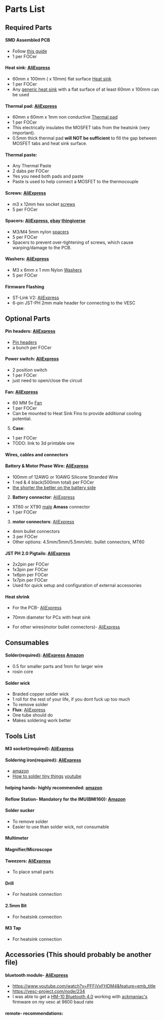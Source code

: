 # Parts List
## Required Parts
#### **SMD Assembled PCB**
* Follow [this guide](../orderingGuide/readme.md)
* 1 per FOCer
#### **Heat sink**: [AliExpress](https://www.AliExpress.com/item/32951112852.html)
* 60mm x 100mm ( x 10mm) flat surface [Heat sink](./images/heatSink.jpeg) 
* 1 per FOCer
* Any [generic heat sink](./images/heatSink.jpeg) with a flat surface of at least 60mm x 100mm can be used
#### **Thermal pad**: [AliExpress](https://www.AliExpress.com/item/32810504639.html)
* 60mm x 60mm x 1mm non conductive [Thermal pad](./images/thermalPad.jpeg)
* 1 per FOCer
* This electrically insulates the MOSFET tabs from the heatsink (very important).
* 0.5mm thick thermal pad **will NOT be sufficient** to fill the gap between MOSFET tabs and heat sink surface.
#### **Thermal paste**: 
* Any Thermal Paste
* 2 dabs per FOCer
* Yes you need both pads and paste
* Paste is used to help connect a MOSFET to the thermocouple
#### **Screws**: [AliExpress](https://www.AliExpress.com/item/32810872544.html)
* m3 x 12mm hex socket [screws](./images/screws.jpeg)
* 5 per FOCer
#### **Spacers**: [AliExpress](https://www.AliExpress.com/item/33047891996.html),  [ebay](https://www.ebay.com/itm/OD7-5mm-Nylon-Round-Spacer-Standoff-For-M3-thread-Screw-Blot-QTY50/183743008473) [thingiverse](https://www.thingiverse.com/thing:2876367)
* M3/M4 5mm nylon [spacers](./images/spacers.jpeg)
* 5 per FOCer
* Spacers to prevent over-tightening of screws, which cause warping/damage to the PCB.
#### **Washers**: [AliExpress](https://www.AliExpress.com/item/33021883302.html)
* M3 x 6mm x 1 mm Nylon [Washers](./images/washers.jpeg) 
* 5 per FOCer
#### **Firmware Flashing**
* ST-Link V2: [AliExpress](https://www.AliExpress.com/item/32792513237.html)
* 6-pin JST-PH 2mm male header for connecting to the VESC


## Optional Parts
#### **Pin headers**:  [AliExpress](https://www.AliExpress.com/item/4000909558952.html)
* [Pin headers](pinHeaders.png)
* a bunch per FOCer
#### **Power switch**: [AliExpress](https://www.AliExpress.com/item/4000358463924.html)
* 2 position switch
* 1 per FOCer
* just need to open/close the circuit
#### **Fan**: [AliExpress](https://www.AliExpress.com/item/32571979071.html)
* 60 MM 5v [Fan](./images/fan.jpeg)
* 1 per FOCer
* Can be mounted to Heat Sink Fins to provide additional cooling potential. 
5. **Case**:
* 1 per FOCer
* TODO: link to 3d printable one

#### Wires, cables and connectors
#### **Battery & Motor Phase Wire**: [AliExpress](https://www.AliExpress.com/item/33057076463.html)
* 100mm of 12AWG or 10AWG Silicone Stranded Wire
* 1 red & 4 black(500mm total) per FOCer
* [the shorter the better on the battery side](https://www.youtube.com/watch?v=54bb9zpDdZU)
2. **Battery connector**: [AliExpress](https://www.AliExpress.com/item/32546847748.html)
* XT60 or XT90 [male](./images/xt90MvF.jpg) **Amass** connector
* 1 per FOCer
3. **motor connectors**: [AliExpress](https://www.AliExpress.com/item/32926203705.html)
* 4mm bullet connectors 
* 3 per FOCer
 * Other options: 4.5mm/5mm/5.5mm/etc. bullet connectors, MT60
#### **JST PH 2.0 Pigtails**: [AliExpress](https://www.AliExpress.com/item/32733307616.html)
* 2x2pin per FOCer
* 1x3pin per FOCer
* 1x6pin per FOCer
* 1x7pin per FOCer
* Used for quick setup and configuration of external accessories
#### **Heat shrink**
* For the PCB- [AliExpress](https://a.AliExpress.com/_dUNLfKc)
- 70mm diameter for PCs with heat sink 
* For other wires(motor bullet connectors)- [AliExpress](https://www.AliExpress.com/item/33008449230.html)

## Consumables
#### **Solder**(required): [AliExpress](https://www.AliExpress.com/item/32946643268.html) [Amazon](https://www.amazon.com/MG-Chemicals-Leaded-Solder-Pocket/dp/B072JQ1N4G)
* 0.5 for smaller parts and 1mm for larger wire
* rosin core
#### **Solder wick**
* Braided copper solder wick
* 1 roll for the rest of your life, if you dont fuck up too much
* To remove solder
* **Flux**: [AliExpress](https://www.AliExpress.com/item/32828595199.html)
* One tube should do
* Makes soldering work better 

## Tools List
#### **M3 socket**(required): [AliExpress](https://www.AliExpress.com/item/32676647238.html)
#### **Soldering iron**(required): [AliExpress](https://www.AliExpress.com/item/4000019437594.html)
* [amazon](https://www.amazon.com/X-Tronic-3020-XTS-Digital-Display-Soldering/dp/B01DGZFSNE)
* [How to solder tiny things](https://www.overclockers.com/how-to-solder-tiny-things/) [youtube](https://youtu.be/b9FC9fAlfQE)
#### **helping hands**- highly recommended: [amazon](https://www.amazon.com/gp/product/B078N9DPQ5)
####  **Reflow Station**- Mandatory for the IMU(BMI160): [Amazon](https://www.amazon.com/Flexzion-Digital-Soldering-Station-Desoldering/dp/B0154G4A28)
#### **Solder sucker** 
* To remove solder
* Easier to use than solder wick, not consumable
#### **Multimeter**
#### **Magnifier/Microscope**
#### **Tweezers**: [AliExpress](https://AliExpress.com/item/33019151832.html)
* To place small parts
#### **Drill**
* For heatsink connection
#### **2.5mm Bit**
* For heatsink connection
#### **M3 Tap**
* For heatsink connection

## Accessories (This should probably be another file)
#### **bluetooth module**- [AliExpress](https://www.AliExpress.com/item/32833817130.html)
* https://www.youtube.com/watch?v=PFFiVxFHDM4&feature=emb_title
* https://vesc-project.com/node/234
* I was able to get a [HM-10 Bluetooth 4.0](https://www.AliExpress.com/item/32888733000.html) working with [ackmaniac's](http://esk8.news/how-to-ackmaniac-esc-tool/) firmware on my vesc at 9600 baud rate
#### **remote**- recommendations:
